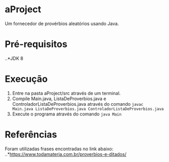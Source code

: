 # aProject
Um fornecedor de provérbios aleatórios usando Java.  
# Pré-requisitos
..*JDK 8  
# Execução
1. Entre na pasta aProject/src através de um terminal.  
2. Compile Main.java, ListaDeProverbios.java e ControladorListaDeProverbios.java através do comando `javac Main.java ListaDeProverbios.java ControladorListaDeProverbios.java`  
3. Execute o programa através do comando `java Main`
# Referências
Foram utilizadas frases encontradas no link abaixo:  
..*https://www.todamateria.com.br/proverbios-e-ditados/  

